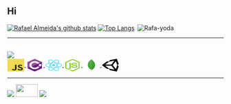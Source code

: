 <h2>Hi</h2>


 <div align="left" >
 <img width ="201px" align = "right" alt = "Rafa-yoda" src = "https://c.tenor.com/LGOdeq4X6A4AAAAC/anonymous-pepe.gif">

[![Rafael Almeida's github stats](https://github-readme-stats.vercel.app/api?username=rafaalmeida1&show_icons=true&layout=compact&title_color=fff&text_color=fff&icon_color=79ff97&bg_color=0d0d0d)](https://github.com/anuraghazra/github-readme-stats)
[![Top Langs](https://github-readme-stats.vercel.app/api/top-langs/?username=rafaalmeida1&layout=compact&title_color=fff&text_color=fff&icon_color=79ff97&bg_color=0d0d0d)](https://github.com/anuraghazra/github-readme-stats)
</div>

 <hr> 



   
<div style = "display: inline_block"> <br>
  <a href="https://github-readme-stats.vercel.app/api/wakatime?username=rafaalmeida1%22%3E">
    <img align="left" src="https://github-readme-stats.vercel.app/api/wakatime?username=rafaalmeida1&layout=compact&title_color=fff&text_color=fff&icon_color=79ff97&bg_color=0d0d0d" style="max-width:100%; padding-right:0" />
</div> 
 
<div style = "display: inline_block"> <br>
  <img align="center" alt="Rafa-Js" height="30" width="40" src="https://raw.githubusercontent.com/devicons/devicon/master/icons/javascript/javascript-original.svg">
  <img align="center" alt="Rafa-Js" height="30" width="40" src="https://raw.githubusercontent.com/devicons/devicon/2ae2a900d2f041da66e950e4d48052658d850630/icons/csharp/csharp-original.svg">
  <img align="center" alt="Rafa-Js" height="30" width="40" src="https://raw.githubusercontent.com/devicons/devicon/master/icons/react/react-original.svg">
  <img align="center" alt="Rafa-Js" height="30" width="40" src="https://raw.githubusercontent.com/devicons/devicon/master/icons/nodejs/nodejs-original.svg">
  <img align="center" alt="Rafa-Js" height="30" width="40" src="https://raw.githubusercontent.com/devicons/devicon/master/icons/mongodb/mongodb-original.svg">
 <img align="center" alt="Rafa-Js" height="30" width="40" src="https://raw.githubusercontent.com/devicons/devicon/2ae2a900d2f041da66e950e4d48052658d850630/icons/unity/unity-original.svg">
 <hr>
 <a href="https://instagram.com/rafa_aipapai" target="_blank"> <img width = "100px"src = "https://img.shields.io/badge/-Instagram-%23E4405F?style=for-the- emblema & logo = instagram & logoColor = white "target =" _ blank "></a>
 <a href="https://www.beecrowd.com.br/judge/pt/profile/623222"><img width="51" height="30" src="https://user-images.githubusercontent.com/71566094/153079503-56b4352f-a69e-41ff-ac60-b0c6505e1f94.png" target="_blank"></a>
 <a href="https://www.linkedin.com/in/rafael-henrique-silva-de-almeida-a396bb22b/" target="_blank"><img src="https://img.shields.io/badge/-LinkedIn-%230077B5?style=for-the-badge&logo=linkedin&logoColor=white" target="_blank"></a>
 <div>
